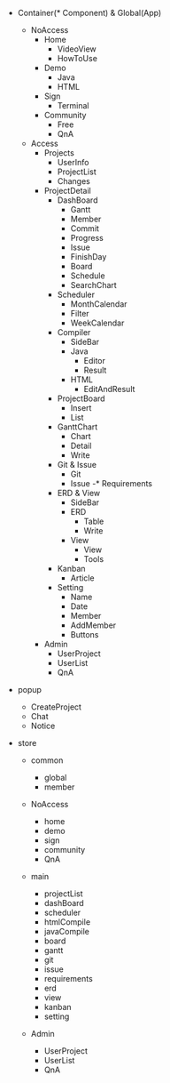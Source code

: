 - Container(* Component)
  & Global(App)
    - NoAccess
      - Home
        * VideoView
        * HowToUse
      - Demo
        * Java
        * HTML
      - Sign
        * Terminal
      - Community
        * Free
        * QnA
    - Access
      - Projects
        * UserInfo
        * ProjectList
        * Changes
      - ProjectDetail
        - DashBoard
          * Gantt
          * Member
          * Commit
          * Progress
          * Issue
          * FinishDay
          * Board
          * Schedule
          * SearchChart
        - Scheduler
          * MonthCalendar
          * Filter
          * WeekCalendar
        - Compiler
          * SideBar
          - Java
            * Editor
            * Result
          - HTML
            * EditAndResult
        - ProjectBoard
          * Insert
          * List
        - GanttChart
          * Chart
          * Detail
          * Write
        - Git & Issue
          * Git
          * Issue
        -* Requirements
        - ERD & View
          * SideBar
          - ERD
            * Table
            * Write
          - View
            * View
            * Tools
        - Kanban
          * Article
        - Setting
          * Name
          * Date
          * Member
          * AddMember
          * Buttons
      - Admin
        * UserProject
        * UserList
        * QnA

- popup
  - CreateProject
  - Chat
  - Notice

- store
  * common
    - global
    - member

  * NoAccess
    - home
    - demo
    - sign
    - community
    - QnA

  * main
    - projectList
    - dashBoard
    - scheduler
    - htmlCompile
    - javaCompile
    - board
    - gantt
    - git
    - issue
    - requirements
    - erd
    - view
    - kanban
    - setting

  * Admin
    - UserProject
    - UserList
    - QnA
